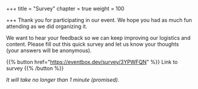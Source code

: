 +++
title = "Survey"
chapter = true
weight = 100

+++
Thank you for participating in our event. We hope you had as much fun attending as we did organizing it.

We want to hear your feedback so we can keep improving our logistics and content. Please fill out this quick survey and let us know your thoughts (your answers will be anonymous).

{{% button href="https://eventbox.dev/survey/3YPWFQN" %}} Link to survey {{% /button %}}

*It will take no longer than 1 minute (promised).*